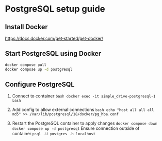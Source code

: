 # PostgreSQL setup guide

## Install Docker
   https://docs.docker.com/get-started/get-docker/

## Start PostgreSQL using Docker
   ```bash
   docker compose pull
   docker compose up -d postgresql
   ```

## Configure PostgreSQL

  1. Connect to container
    ```bash
    docker exec -it simple_drive-postgresql-1 bash
    ```

  2. Add config to allow external connections
    ```bash
    echo "host all all all md5" >> /var/lib/postgresql/18/docker/pg_hba.conf
    ```
  3. Restart the PostgreSQL container to apply changes
    ```
    docker compose down
    docker compose up -d postgresql
    ```
    Ensure connection outside of container
    ```
    psql -U postgres -h localhost
    ```

